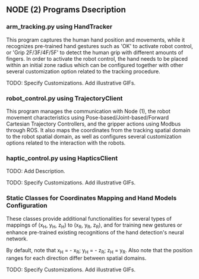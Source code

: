 ## NODE (2) Programs Dsecription

### arm_tracking.py using HandTracker

This program captures the human hand position and movements, while it recognizes pre-trained hand gestures such as 'OK' to activate robot control, or 'Grip 2F/3F/4F/5F' to detect the human grip with different amounts of fingers. In order to activate the robot control, the hand needs to be placed within an initial zone radius which can be configured together with other several customization option related to the tracking procedure.

TODO: Specify Customizations. Add illustrative GIFs.

### robot_control.py using TrajectoryClient

This program manages the communication with Node (1), the robot movement characteristics using Pose-based/Joint-based/Forward Cartesian Trajectory Controllers, and the gripper actions using Modbus through ROS. It also maps the coordinates from the tracking spatial domain to the robot spatial domain, as well as configures several customization options related to the interaction with the robots.

### haptic_control.py using HapticsClient

TODO: Add Description.

TODO: Specify Customizations. Add illustrative GIFs.

### Static Classes for Coordinates Mapping and Hand Models Configuration

These classes provide additional functionalities for several types of mappings of (x<sub>H</sub>, y<sub>H</sub>, z<sub>H</sub>) to (x<sub>R</sub>, y<sub>R</sub>, z<sub>R</sub>), and for training new gestures or enhance pre-trained existing recognitions of the hand detection's neural network. 

By default, note that x<sub>H</sub> = - x<sub>R</sub>; y<sub>H</sub> = - z<sub>R</sub>; z<sub>H</sub> =  y<sub>R</sub>. Also note that the position ranges for each direction differ between spatial domains.

TODO: Specify Customizations. Add illustrative GIFs.
